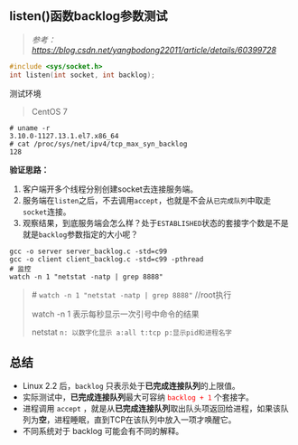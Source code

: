 ## listen()函数backlog参数测试

> *参考：https://blog.csdn.net/yangbodong22011/article/details/60399728*

```c
#include <sys/socket.h>
int listen(int socket, int backlog);
```

测试环境

> CentOS 7

```shell
# uname -r
3.10.0-1127.13.1.el7.x86_64
# cat /proc/sys/net/ipv4/tcp_max_syn_backlog
128
```

**验证思路：**

1. 客户端开多个线程分别创建socket去连接服务端。
2. 服务端在`listen`之后，不去调用`accept`，也就是不会从`已完成队列`中取走`socket`连接。
3. 观察结果，到底服务端会怎么样？处于`ESTABLISHED`状态的套接字个数是不是就是`backlog`参数指定的大小呢？

```shell
gcc -o server server_backlog.c -std=c99
gcc -o client client_backlog.c -std=c99 -pthread
# 监控
watch -n 1 "netstat -natp | grep 8888"
```

> \# `watch -n 1 "netstat -natp | grep 8888"`  //root执行
>
> watch -n 1 表示每秒显示一次引号中命令的结果
>
> netstat `n: 以数字化显示 a:all t:tcp p:显示pid和进程名字` 

## 总结

* Linux 2.2 后，`backlog` 只表示处于**已完成连接队列**的上限值。
* 实际测试中，**已完成连接队列**最大可容纳 <font color=red>`backlog + 1` </font>个套接字。
* 进程调用 `accept` ，就是从**已完成连接队列**取出队头项返回给进程，如果该队列为**空**，进程睡眠，直到TCP在该队列中放入一项才唤醒它。
* 不同系统对于 backlog 可能会有不同的解释。